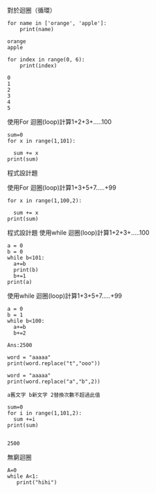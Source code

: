 對於迴圈（循環）
```
for name in ['orange', 'apple']:
	print(name)
```
```
orange
apple
```

```
for index in range(0, 6):
	print(index)
```
```
0
1
2
3
4
5
```
使用For 迴圈(loop)計算1+2+3+.....100

```
sum=0
for x in range(1,101):
  
  sum += x
print(sum)
```
程式設計題

使用For 迴圈(loop)計算1+3+5+7.....+99
```
for x in range(1,100,2):
  
  sum += x
print(sum)
```
程式設計題
使用while 迴圈(loop)計算1+2+3+.....100
```
a = 0
b = 0
while b<101:
  a+=b
  print(b)
  b+=1
print(a)
```
使用while 迴圈(loop)計算1+3+5+7.....+99
```
a = 0
b = 1
while b<100:
  a+=b
  b+=2
  
Ans:2500
```
```
word = "aaaaa"
print(word.replace("t","ooo"))
```
```
word = "aaaaa"
print(word.replace("a","b",2))
```
```
a舊文字 b新文字 2替換次數不超過此值
```
```
sum=0
for i in range(1,101,2):
  sum +=i
print(sum)


2500
```
無窮迴圈
```
A=0
while A<1:
   print("hihi")
```

